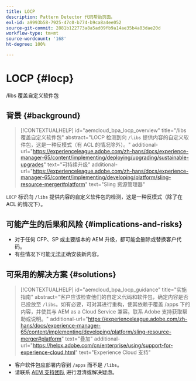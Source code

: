 ```yaml
---
title: LOCP
description: Pattern Detector 代码帮助页面。
exl-id: a9993b58-7925-47c0-b774-b9ca8a4ee052
source-git-commit: 2881b122773a8a5ad09fb9a14ae35b4a83dae20d
workflow-type: tm+mt
source-wordcount: '168'
ht-degree: 100%

---
```


# LOCP {#locp}

/libs 覆盖自定义软件包

## 背景 {#background}

>[!CONTEXTUALHELP]
>id="aemcloud_bpa_locp_overview"
>title="/libs 覆盖自定义软件包"
>abstract="LOCP 检测到向 `/libs` 提供内容的自定义软件包，这是一种反模式（有 ACL 的情况除外）。"
>additional-url="https://experienceleague.adobe.com/zh-hans/docs/experience-manager-65/content/implementing/deploying/upgrading/sustainable-upgrades" text="可持续升级"
>additional-url="https://experienceleague.adobe.com/zh-hans/docs/experience-manager-65/content/implementing/developing/platform/sling-resource-merger#platform" text="Sling 资源管理器"

`LOCP`  标识向 `/libs` 提供内容的自定义软件包的检测，这是一种反模式（除了在 ACL 的情况下）。

## 可能产生的后果和风险 {#implications-and-risks}

* 对于任何 CFP、SP 或主要版本的 AEM 升级，都可能会删除或替换客户代码。
* 有些情况下可能无法正确安装新内容。

## 可采用的解决方案 {#solutions}

>[!CONTEXTUALHELP]
>id="aemcloud_bpa_locp_guidance"
>title="实施指南"
>abstract="客户应该检查他们的自定义代码和软件包，确定内容是否已投放至 `/libs`。如有必要，可对其进行重构，使其依赖于覆盖 /apps 下的内容，并使其与 AEM as a Cloud Service 兼容。联系 Adobe 支持获取帮助或说明。"
>additional-url="https://experienceleague.adobe.com/zh-hans/docs/experience-manager-65/content/implementing/developing/platform/sling-resource-merger#platform" text="叠加"
>additional-url="https://helpx.adobe.com/cn/enterprise/using/support-for-experience-cloud.html" text="Experience Cloud 支持"

* 客户软件包应部署内容到 `/apps` 而不是 `/libs`。
* 请联系 [AEM 支持团队](https://helpx.adobe.com/cn/enterprise/using/support-for-experience-cloud.html) 进行澄清或解决疑虑。
